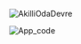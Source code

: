 ![AkilliOdaDevre](https://user-images.githubusercontent.com/30291617/79277312-3d8ab380-7eb2-11ea-90b5-aafababf94b7.png)

![App_code](https://user-images.githubusercontent.com/30291617/79277371-54c9a100-7eb2-11ea-80f3-0881f7480dc7.png)
